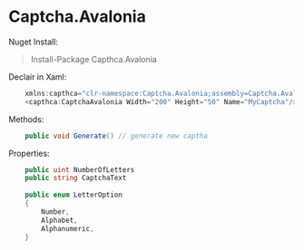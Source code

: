 # Captcha.Avalonia

Nuget Install:
>Install-Package Capthca.Avalonia

Declair in Xaml:
```C#
    xmlns:capthca="clr-namespace:Captcha.Avalonia;assembly=Captcha.Avalonia"
    <capthca:CaptchaAvalonia Width="200" Height="50" Name="MyCaptcha"/>
````

Methods:
```C#
    public void Generate() // generate new captha
````

Properties:
```C#
    public uint NumberOfLetters
    public string CaptchaText
        
    public enum LetterOption
    {
        Number,
        Alphabet,
        Alphanumeric,
    }
````
